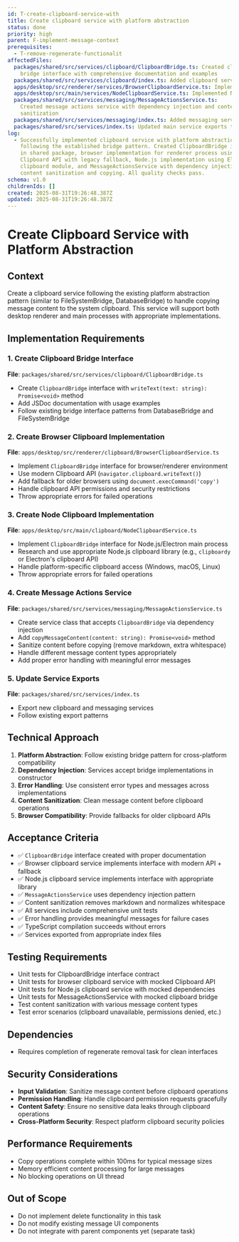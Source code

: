 ```yaml
---
id: T-create-clipboard-service-with
title: Create clipboard service with platform abstraction
status: done
priority: high
parent: F-implement-message-context
prerequisites:
  - T-remove-regenerate-functionalit
affectedFiles:
  packages/shared/src/services/clipboard/ClipboardBridge.ts: Created clipboard
    bridge interface with comprehensive documentation and examples
  packages/shared/src/services/clipboard/index.ts: Added clipboard service exports
  apps/desktop/src/renderer/services/BrowserClipboardService.ts: Implemented browser clipboard service with modern API and legacy fallback
  apps/desktop/src/main/services/NodeClipboardService.ts: Implemented Node.js clipboard service using Electron's clipboard API
  packages/shared/src/services/messaging/MessageActionsService.ts:
    Created message actions service with dependency injection and content
    sanitization
  packages/shared/src/services/messaging/index.ts: Added messaging service exports
  packages/shared/src/services/index.ts: Updated main service exports to include clipboard and messaging modules
log:
  - Successfully implemented clipboard service with platform abstraction
    following the established bridge pattern. Created ClipboardBridge interface
    in shared package, browser implementation for renderer process using modern
    Clipboard API with legacy fallback, Node.js implementation using Electron's
    clipboard module, and MessageActionsService with dependency injection for
    content sanitization and copying. All quality checks pass.
schema: v1.0
childrenIds: []
created: 2025-08-31T19:26:48.387Z
updated: 2025-08-31T19:26:48.387Z
---
```


# Create Clipboard Service with Platform Abstraction

## Context

Create a clipboard service following the existing platform abstraction pattern (similar to FileSystemBridge, DatabaseBridge) to handle copying message content to the system clipboard. This service will support both desktop renderer and main processes with appropriate implementations.

## Implementation Requirements

### 1. Create Clipboard Bridge Interface

**File**: `packages/shared/src/services/clipboard/ClipboardBridge.ts`

- Create `ClipboardBridge` interface with `writeText(text: string): Promise<void>` method
- Add JSDoc documentation with usage examples
- Follow existing bridge interface patterns from DatabaseBridge and FileSystemBridge

### 2. Create Browser Clipboard Implementation

**File**: `apps/desktop/src/renderer/clipboard/BrowserClipboardService.ts`

- Implement `ClipboardBridge` interface for browser/renderer environment
- Use modern Clipboard API (`navigator.clipboard.writeText()`)
- Add fallback for older browsers using `document.execCommand('copy')`
- Handle clipboard API permissions and security restrictions
- Throw appropriate errors for failed operations

### 3. Create Node Clipboard Implementation

**File**: `apps/desktop/src/main/clipboard/NodeClipboardService.ts`

- Implement `ClipboardBridge` interface for Node.js/Electron main process
- Research and use appropriate Node.js clipboard library (e.g., `clipboardy` or Electron's clipboard API)
- Handle platform-specific clipboard access (Windows, macOS, Linux)
- Throw appropriate errors for failed operations

### 4. Create Message Actions Service

**File**: `packages/shared/src/services/messaging/MessageActionsService.ts`

- Create service class that accepts `ClipboardBridge` via dependency injection
- Add `copyMessageContent(content: string): Promise<void>` method
- Sanitize content before copying (remove markdown, extra whitespace)
- Handle different message content types appropriately
- Add proper error handling with meaningful error messages

### 5. Update Service Exports

**File**: `packages/shared/src/services/index.ts`

- Export new clipboard and messaging services
- Follow existing export patterns

## Technical Approach

1. **Platform Abstraction**: Follow existing bridge pattern for cross-platform compatibility
2. **Dependency Injection**: Services accept bridge implementations in constructor
3. **Error Handling**: Use consistent error types and messages across implementations
4. **Content Sanitization**: Clean message content before clipboard operations
5. **Browser Compatibility**: Provide fallbacks for older clipboard APIs

## Acceptance Criteria

- ✅ `ClipboardBridge` interface created with proper documentation
- ✅ Browser clipboard service implements interface with modern API + fallback
- ✅ Node.js clipboard service implements interface with appropriate library
- ✅ `MessageActionsService` uses dependency injection pattern
- ✅ Content sanitization removes markdown and normalizes whitespace
- ✅ All services include comprehensive unit tests
- ✅ Error handling provides meaningful messages for failure cases
- ✅ TypeScript compilation succeeds without errors
- ✅ Services exported from appropriate index files

## Testing Requirements

- Unit tests for ClipboardBridge interface contract
- Unit tests for browser clipboard service with mocked Clipboard API
- Unit tests for Node.js clipboard service with mocked dependencies
- Unit tests for MessageActionsService with mocked clipboard bridge
- Test content sanitization with various message content types
- Test error scenarios (clipboard unavailable, permissions denied, etc.)

## Dependencies

- Requires completion of regenerate removal task for clean interfaces

## Security Considerations

- **Input Validation**: Sanitize message content before clipboard operations
- **Permission Handling**: Handle clipboard permission requests gracefully
- **Content Safety**: Ensure no sensitive data leaks through clipboard operations
- **Cross-Platform Security**: Respect platform clipboard security policies

## Performance Requirements

- Copy operations complete within 100ms for typical message sizes
- Memory efficient content processing for large messages
- No blocking operations on UI thread

## Out of Scope

- Do not implement delete functionality in this task
- Do not modify existing message UI components
- Do not integrate with parent components yet (separate task)

